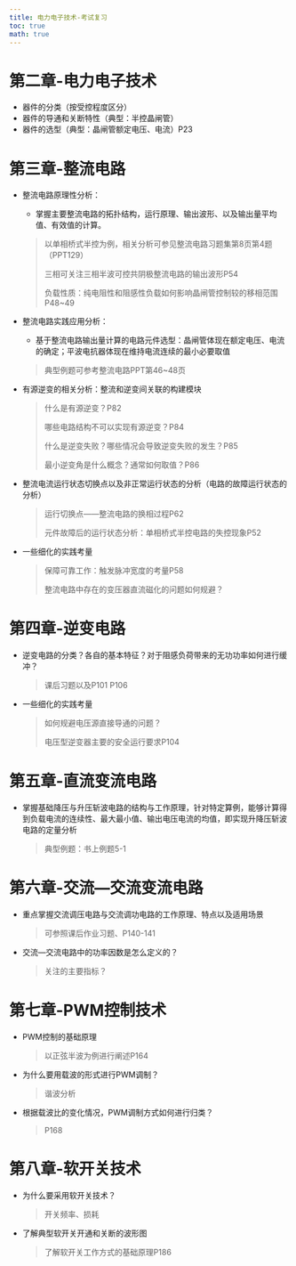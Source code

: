 ```yaml
---
title: 电力电子技术-考试复习
toc: true
math: true
---
```


# 第二章-电力电子技术

- 器件的分类（按受控程度区分）
- 器件的导通和关断特性（典型：半控晶闸管）
- 器件的选型（典型：晶闸管额定电压、电流）P23

# 第三章-整流电路

- 整流电路原理性分析：

  - 掌握主要整流电路的拓扑结构，运行原理、输出波形、以及输出量平均值、有效值的计算。

  > 以单相桥式半控为例，相关分析可参见整流电路习题集第8页第4题（PPT129）
  >
  > 三相可关注三相半波可控共阴极整流电路的输出波形P54
  >
  > 负载性质：纯电阻性和阻感性负载如何影响晶闸管控制较的移相范围P48~49

- 整流电路实践应用分析：

  - 基于整流电路输出量计算的电路元件选型：晶闸管体现在额定电压、电流的确定；平波电抗器体现在维持电流连续的最小必要取值

  > 典型例题可参考整流电路PPT第46~48页

- 有源逆变的相关分析：整流和逆变间关联的构建模块

  > 什么是有源逆变？P82
  >
  > 哪些电路结构不可以实现有源逆变？P84
  >
  > 什么是逆变失败？哪些情况会导致逆变失败的发生？P85
  >
  > 最小逆变角是什么概念？通常如何取值？P86

- 整流电流运行状态切换点以及非正常运行状态的分析（电路的故障运行状态的分析）

  > 运行切换点——整流电路的换相过程P62
  >
  > 元件故障后的运行状态分析：单相桥式半控电路的失控现象P52

- 一些细化的实践考量

  > 保障可靠工作：触发脉冲宽度的考量P58
  >
  > 整流电路中存在的变压器直流磁化的问题如何规避？

# 第四章-逆变电路

- 逆变电路的分类？各自的基本特征？对于阻感负荷带来的无功功率如何进行缓冲？

  > 课后习题以及P101 P106

- 一些细化的实践考量

  > 如何规避电压源直接导通的问题？
  >
  > 电压型逆变器主要的安全运行要求P104

# 第五章-直流变流电路

- 掌握基础降压与升压斩波电路的结构与工作原理，针对特定算例，能够计算得到负载电流的连续性、最大最小值、输出电压电流的均值，即实现升降压斩波电路的定量分析

  > 典型例题：书上例题5-1


# 第六章-交流—交流变流电路

- 重点掌握交流调压电路与交流调功电路的工作原理、特点以及适用场景

  > 可参照课后作业习题、P140-141

- 交流—交流电路中的功率因数是怎么定义的？

  > 关注的主要指标？

# 第七章-PWM控制技术

- PWM控制的基础原理

  > 以正弦半波为例进行阐述P164

- 为什么要用载波的形式进行PWM调制？

  > 谐波分析

- 根据载波比的变化情况，PWM调制方式如何进行归类？

  > P168

# 第八章-软开关技术

- 为什么要采用软开关技术？

  > 开关频率、损耗

- 了解典型软开关开通和关断的波形图

  > 了解软开关工作方式的基础原理P186